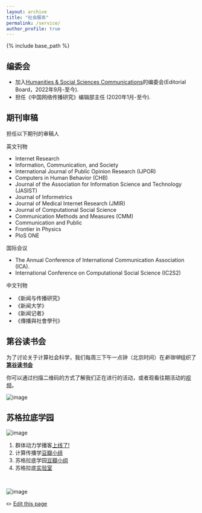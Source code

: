 ```yaml
---
layout: archive
title: "社会服务"
permalink: /service/
author_profile: true
---
```



{% include base_path %}

## 编委会

- 加入[Humanities & Social Sciences Communications](https://www.nature.com/palcomms/)的编委会(Editorial Board，2022年9月-至今).
- 担任《中国网络传播研究》编辑部主任 (2020年1月-至今).

## 期刊审稿

担任以下期刊的审稿人

英文刊物
- Internet Research
- Information, Communication, and Society
- International Journal of Public Opinion Research (IJPOR)
- Computers in Human Behavior (CHB)
- Journal of the Association for Information Science and Technology (JASIST)
- Journal of Informetrics
- Journal of Medical Internet Research (JMIR)
- Journal of Computational Social Science
- Communication Methods and Measures (CMM)
- Communication and Public
- Frontier in Physics
- PloS ONE

国际会议
- The Annual Conference of International Communication Association (ICA).
- International Conference on Computational Social Science (IC2S2)

中文刊物
- 《新闻与传播研究》
- 《新闻大学》
- 《新闻记者》
- 《傳播與社會學刊》

## 第谷读书会

为了讨论关于计算社会科学，我们每周三下午一点钟（北京时间）在*新咖啡*组织了[**第谷读书会**](https://search.bilibili.com/all?keyword=%E7%AC%AC%E8%B0%B7%E8%AF%BB%E4%B9%A6%E4%BC%9A&order=pubdate&duration=0&tids_1=0) 

你可以通过扫描二维码的方式了解我们正在进行的活动，或者观看往期活动的[视频](https://search.bilibili.com/all?keyword=%E7%AC%AC%E8%B0%B7%E8%AF%BB%E4%B9%A6%E4%BC%9A&order=pubdate&duration=0&tids_1=0)。 

![image](https://user-images.githubusercontent.com/543384/147380016-da65a625-6480-47f4-8e27-5034d696f553.png)

##  苏格拉底学园

![image](https://user-images.githubusercontent.com/543384/192223631-4a53ccfa-3652-4e88-bb7a-74ba51b35171.png)


1. 群体动力学播客[上线了!](https://www.ximalaya.com/album/69292192) 
2. 计算传播学[豆瓣小组](https://www.douban.com/group/webmining/)
3. 苏格拉底学园[豆瓣小组](https://www.douban.com/group/733982/)
4. 苏格拉底[实验室](https://chengjun.github.io/socrateslab/)

<br>

![image](https://user-images.githubusercontent.com/543384/192227995-fdb3a693-2f68-4dc4-b9bd-06053066322f.png)


✏️ [Edit this page](https://github.com/chengjun/zh/edit/gh-pages/_pages/teach.md)




